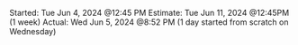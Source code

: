 Started: Tue Jun 4, 2024 @12:45 PM
Estimate: Tue Jun 11, 2024 @12:45PM (1 week)
Actual: Wed Jun 5, 2024 @8:52 PM (1 day started from scratch on Wednesday)
